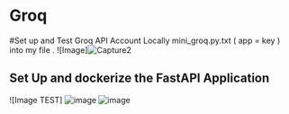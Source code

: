 # Groq
#Set up and Test Groq API Account Locally
mini_groq.py.txt ( app = key ) into my file .
![Image]![Capture2](https://github.com/RemoBanned/Groq/assets/170004295/0c6e89e8-5ef4-4d4e-abd2-c107e7e57a8c)



## Set Up and dockerize the FastAPI Application
![Image TEST] ![image](https://github.com/RemoBanned/Groq/assets/170004295/4dd3b261-a4b3-43c0-ba94-7fdefab9cb81)
![image](https://github.com/RemoBanned/Groq/assets/170004295/782e5751-c612-4194-9756-0c94a996dfe3) 

